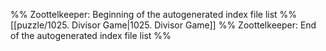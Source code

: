 %% Zoottelkeeper: Beginning of the autogenerated index file list  %%
 [[puzzle/1025. Divisor Game|1025. Divisor Game]]
%% Zoottelkeeper: End of the autogenerated index file list  %%
